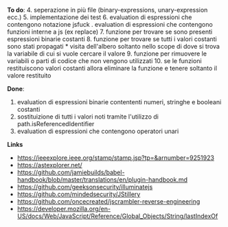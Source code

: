 **To do**:
4. seperazione in più file (binary-expressions, unary-expression ecc.)
5. implementazione dei test
6. evaluation di espressioni che contengono notazione jsfuck
. evaluation di espressioni che contengono funzioni interne a js (ex replace)
7. funzione per trovare se sono presenti espressioni binarie costanti
8. funzione per trovare se tutti i valori costanti sono stati propagati
    * visita dell'albero soltanto nello scope di dove si trova la variabile di cui si vuole cercare il valore
9. funzione per rimuovere le variabili o parti di codice che non vengono utilizzati
10. se le funzioni restituiscono valori costanti allora eliminare la funzione e tenere soltanto il valore restituito

**Done**:
1. evaluation di espressioni binarie contententi numeri, stringhe e booleani costanti
2. sostituizione di tutti i valori noti tramite l'utilizzo di path.isReferencedIdentifier
3. evaluation di espressioni che contengono operatori unari

**Links**
* https://ieeexplore.ieee.org/stamp/stamp.jsp?tp=&arnumber=9251923
* https://astexplorer.net/
* https://github.com/jamiebuilds/babel-handbook/blob/master/translations/en/plugin-handbook.md
* https://github.com/geeksonsecurity/illuminatejs
* https://github.com/mindedsecurity/JStillery
* https://github.com/oncecreated/jscrambler-reverse-engineering
* https://developer.mozilla.org/en-US/docs/Web/JavaScript/Reference/Global_Objects/String/lastIndexOf
